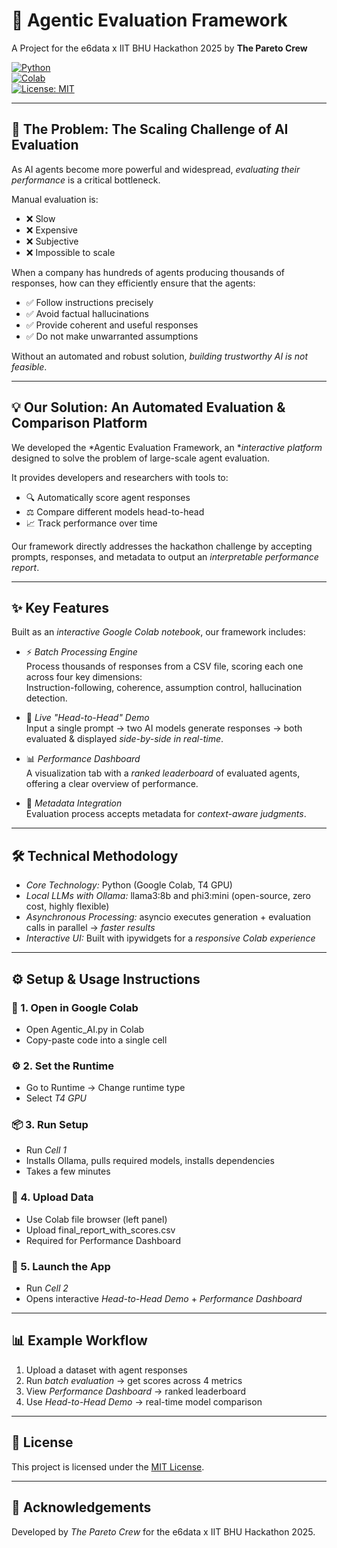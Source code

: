 # 🤖 Agentic Evaluation Framework  
A Project for the e6data x IIT BHU Hackathon 2025 by **The Pareto Crew**  

[![Python](https://img.shields.io/badge/Python-3.10+-blue.svg)](https://www.python.org/)  
[![Colab](https://img.shields.io/badge/Google%20Colab-Ready-orange.svg)](https://colab.research.google.com/)  
[![License: MIT](https://img.shields.io/badge/License-MIT-green.svg)](LICENSE)  

---

## 🚩 The Problem: The Scaling Challenge of AI Evaluation  

As AI agents become more powerful and widespread, *evaluating their performance* is a critical bottleneck.  

Manual evaluation is:  
- ❌ Slow  
- ❌ Expensive  
- ❌ Subjective  
- ❌ Impossible to scale  

When a company has hundreds of agents producing thousands of responses, how can they efficiently ensure that the agents:  
- ✅ Follow instructions precisely  
- ✅ Avoid factual hallucinations  
- ✅ Provide coherent and useful responses  
- ✅ Do not make unwarranted assumptions  

Without an automated and robust solution, *building trustworthy AI is not feasible*.  

---

## 💡 Our Solution: An Automated Evaluation & Comparison Platform  

We developed the *Agentic Evaluation Framework, an **interactive platform* designed to solve the problem of large-scale agent evaluation.  

It provides developers and researchers with tools to:  
- 🔍 Automatically score agent responses  
- ⚖ Compare different models head-to-head  
- 📈 Track performance over time  

Our framework directly addresses the hackathon challenge by accepting prompts, responses, and metadata to output an *interpretable performance report*.  

---

## ✨ Key Features  

Built as an *interactive Google Colab notebook*, our framework includes:  

- ⚡ *Batch Processing Engine*  
  Process thousands of responses from a CSV file, scoring each one across four key dimensions:  
  Instruction-following, coherence, assumption control, hallucination detection.  

- 🎯 *Live "Head-to-Head" Demo*  
  Input a single prompt → two AI models generate responses → both evaluated & displayed *side-by-side in real-time*.  

- 📊 *Performance Dashboard*  
  A visualization tab with a *ranked leaderboard* of evaluated agents, offering a clear overview of performance.  

- 🧩 *Metadata Integration*  
  Evaluation process accepts metadata for *context-aware judgments*.  

---

## 🛠 Technical Methodology  

- *Core Technology:* Python (Google Colab, T4 GPU)  
- *Local LLMs with Ollama:* llama3:8b and phi3:mini (open-source, zero cost, highly flexible)  
- *Asynchronous Processing:* asyncio executes generation + evaluation calls in parallel → *faster results*  
- *Interactive UI:* Built with ipywidgets for a *responsive Colab experience*  

---

## ⚙ Setup & Usage Instructions  

### 🔧 1. Open in Google Colab  
- Open Agentic_AI.py in Colab  
- Copy-paste code into a single cell  

### ⚙ 2. Set the Runtime  
- Go to Runtime → Change runtime type  
- Select *T4 GPU*  

### 📦 3. Run Setup  
- Run *Cell 1*  
- Installs Ollama, pulls required models, installs dependencies  
- Takes a few minutes  

### 📂 4. Upload Data  
- Use Colab file browser (left panel)  
- Upload final_report_with_scores.csv  
- Required for Performance Dashboard  

### 🚀 5. Launch the App  
- Run *Cell 2*  
- Opens interactive *Head-to-Head Demo* + *Performance Dashboard*  

---

## 📊 Example Workflow  

1. Upload a dataset with agent responses  
2. Run *batch evaluation* → get scores across 4 metrics  
3. View *Performance Dashboard* → ranked leaderboard  
4. Use *Head-to-Head Demo* → real-time model comparison  

---

## 📜 License  

This project is licensed under the [MIT License](LICENSE).  

---

## 🙌 Acknowledgements  

Developed by *The Pareto Crew* for the e6data x IIT BHU Hackathon 2025.